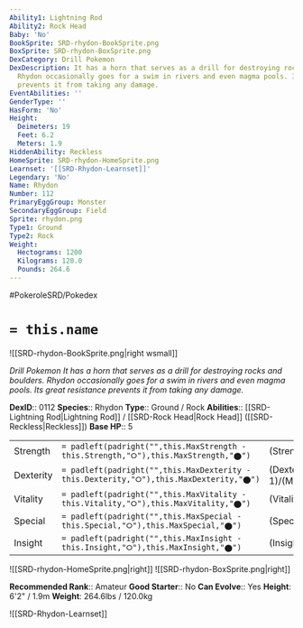 ```yaml
---
Ability1: Lightning Rod
Ability2: Rock Head
Baby: 'No'
BookSprite: SRD-rhydon-BookSprite.png
BoxSprite: SRD-rhydon-BoxSprite.png
DexCategory: Drill Pokemon
DexDescription: It has a horn that serves as a drill for destroying rocks and boulders.
  Rhydon occasionally goes for a swim in rivers and even magma pools. Its great resistance
  prevents it from taking any damage.
EventAbilities: ''
GenderType: ''
HasForm: 'No'
Height:
  Deimeters: 19
  Feet: 6.2
  Meters: 1.9
HiddenAbility: Reckless
HomeSprite: SRD-rhydon-HomeSprite.png
Learnset: '[[SRD-Rhydon-Learnset]]'
Legendary: 'No'
Name: Rhydon
Number: 112
PrimaryEggGroup: Monster
SecondaryEggGroup: Field
Sprite: rhydon.png
Type1: Ground
Type2: Rock
Weight:
  Hectograms: 1200
  Kilograms: 120.0
  Pounds: 264.6
---
```


#PokeroleSRD/Pokedex

# `= this.name`

![[SRD-rhydon-BookSprite.png|right wsmall]]

*Drill Pokemon*
*It has a horn that serves as a drill for destroying rocks and boulders. Rhydon occasionally goes for a swim in rivers and even magma pools. Its great resistance prevents it from taking any damage.*

**DexID**:: 0112
**Species**:: Rhydon
**Type**:: Ground / Rock
**Abilities**:: [[SRD-Lightning Rod|Lightning Rod]] / [[SRD-Rock Head|Rock Head]] ([[SRD-Reckless|Reckless]])
**Base HP**:: 5

|           |                                                                                        |                                          |
| --------- | -------------------------------------------------------------------------------------- | ---------------------------------------- |
| Strength  | `= padleft(padright("",this.MaxStrength - this.Strength,"⭘"),this.MaxStrength,"⬤")`    | (Strength::3)/(MaxStrength::7)   |
| Dexterity | `= padleft(padright("",this.MaxDexterity - this.Dexterity,"⭘"),this.MaxDexterity,"⬤")` | (Dexterity:: 1)/(MaxDexterity::3) |
| Vitality  | `= padleft(padright("",this.MaxVitality - this.Vitality,"⭘"),this.MaxVitality,"⬤")`    | (Vitality::3)/(MaxVitality::7)   |
| Special   | `= padleft(padright("",this.MaxSpecial - this.Special,"⭘"),this.MaxSpecial,"⬤")`       | (Special::2)/(MaxSpecial::4)     |
| Insight   | `= padleft(padright("",this.MaxInsight - this.Insight,"⭘"),this.MaxInsight,"⬤")`       | (Insight::2)/(MaxInsight::4)     |

![[SRD-rhydon-HomeSprite.png|right]]
![[SRD-rhydon-BoxSprite.png|right]]

**Recommended Rank**:: Amateur
**Good Starter**:: No
**Can Evolve**:: Yes
**Height**: 6'2" / 1.9m
**Weight**: 264.6lbs / 120.0kg

![[SRD-Rhydon-Learnset]]